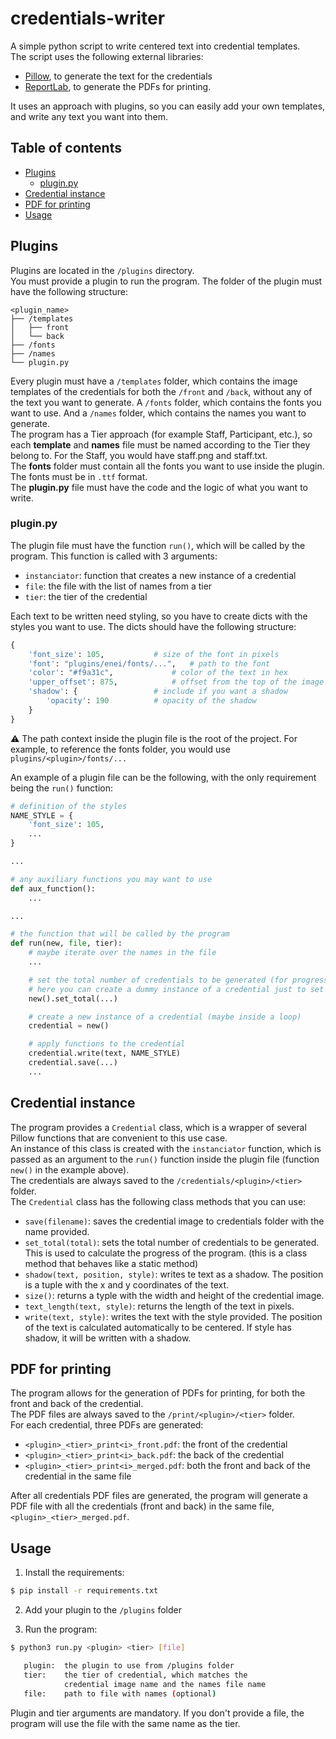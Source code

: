 # credentials-writer

A simple python script to write centered text into credential templates.  
The script uses the following external libraries:
- [Pillow](https://pillow.readthedocs.io/en/stable/), to generate the text for the credentials
- [ReportLab](https://docs.reportlab.com/reportlab/userguide/ch1_intro/), to generate the PDFs for printing.

It uses an approach with plugins, so you can easily add your own templates, and write any text you want into them.

## Table of contents

- [Plugins](#plugins)
  - [plugin.py](#pluginpy)
- [Credential instance](#credential-instance)
- [PDF for printing](#pdf-for-printing)
- [Usage](#usage)

## Plugins

Plugins are located in the `/plugins` directory.  
You must provide a plugin to run the program. The folder of the plugin must have the following structure:

```
<plugin_name>
├── /templates
│   ├── front
│   └── back
├── /fonts
├── /names
└── plugin.py
```

Every plugin must have a `/templates` folder, which contains the image templates of the credentials for both the `/front` and `/back`, without any of the text you want to generate. A `/fonts` folder, which contains the fonts you want to use. And a `/names` folder, which contains the names you want to generate.  
The program has a Tier approach (for example Staff, Participant, etc.), so each **template** and **names** file must be named according to the Tier they belong to. For the Staff, you would have staff.png and staff.txt.  
The **fonts** folder must contain all the fonts you want to use inside the plugin. The fonts must be in `.ttf` format.  
The **plugin.py** file must have the code and the logic of what you want to write.

### plugin.py

The plugin file must have the function `run()`, which will be called by the program. This function is called with 3 arguments:
- `instanciator`: function that creates a new instance of a credential
- `file`: the file with the list of names from a tier
- `tier`: the tier of the credential

Each text to be written need styling, so you have to create dicts with the styles you want to use. The dicts should have the following structure:

```python
{
	'font_size': 105, 			# size of the font in pixels
	'font': "plugins/enei/fonts/...", 	# path to the font
	'color': "#f9a31c", 			# color of the text in hex
	'upper_offset': 875, 			# offset from the top of the image in pixels
	'shadow': { 				# include if you want a shadow
		'opacity': 190 			# opacity of the shadow
	}
}
```

⚠️ The path context inside the plugin file is the root of the project. For example, to reference the fonts folder, you would use `plugins/<plugin>/fonts/...`  

An example of a plugin file can be the following, with the only requirement being the `run()` function:

```python
# definition of the styles
NAME_STYLE = {
	'font_size': 105,
	...
}

...

# any auxiliary functions you may want to use
def aux_function():
	...

...

# the function that will be called by the program
def run(new, file, tier):
	# maybe iterate over the names in the file
	...

	# set the total number of credentials to be generated (for progress printing purposes)
	# here you can create a dummy instance of a credential just to set the total
	new().set_total(...)

	# create a new instance of a credential (maybe inside a loop)
	credential = new()

	# apply functions to the credential
	credential.write(text, NAME_STYLE)
	credential.save(...)
	...
```

## Credential instance

The program provides a `Credential` class, which is a wrapper of several Pillow functions that are convenient to this use case.  
An instance of this class is created with the `instanciator` function, which is passed as an argument to the `run()` function inside the plugin file (function `new()` in the example above).  
The credentials are always saved to the `/credentials/<plugin>/<tier>` folder.  
The `Credential` class has the following class methods that you can use:
- `save(filename)`: saves the credential image to credentials folder with the name provided.
- `set_total(total)`: sets the total number of credentials to be generated. This is used to calculate the progress of the program. (this is a class method that behaves like a static method)
- `shadow(text, position, style)`: writes te text as a shadow. The position is a tuple with the x and y coordinates of the text.
- `size()`: returns a typle with the width and height of the credential image.
- `text_length(text, style)`: returns the length of the text in pixels.
- `write(text, style)`: writes the text with the style provided. The position of the text is calculated automatically to be centered. If style has shadow, it will be written with a shadow.

## PDF for printing

The program allows for the generation of PDFs for printing, for both the front and back of the credential.  
The PDF files are always saved to the `/print/<plugin>/<tier>` folder.  
For each credential, three PDFs are generated:
- `<plugin>_<tier>_print<i>_front.pdf`: the front of the credential
- `<plugin>_<tier>_print<i>_back.pdf`: the back of the credential
- `<plugin>_<tier>_print<i>_merged.pdf`: both the front and back of the credential in the same file

After all credentials PDF files are generated, the program will generate a PDF file with all the credentials (front and back) in the same file, `<plugin>_<tier>_merged.pdf`.  

## Usage

1. Install the requirements:

```bash
$ pip install -r requirements.txt
```
2. Add your plugin to the `/plugins` folder

3. Run the program:

```bash
$ python3 run.py <plugin> <tier> [file]

   plugin: 	the plugin to use from /plugins folder
   tier: 	the tier of credential, which matches the 
        	credential image name and the names file name
   file: 	path to file with names (optional)
```

Plugin and tier arguments are mandatory. If you don't provide a file, the program will use the file with the same name as the tier.
